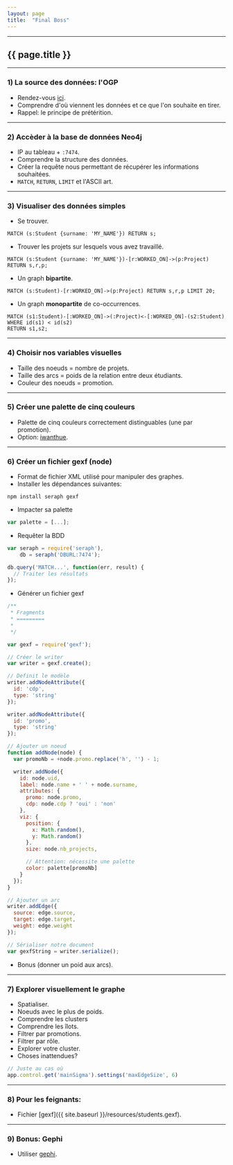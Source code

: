 ```yaml
---
layout: page
title:  "Final Boss"
---
```


---

## {{ page.title }}

---

### 1) La source des données: l'OGP

* Rendez-vous [ici](http://ogp.hetic.net/).
* Comprendre d'où viennent les données et ce que l'on souhaite en tirer.
* Rappel: le principe de prétérition.

---

### 2) Accèder à la base de données Neo4j

* IP au tableau + `:7474`.
* Comprendre la structure des données.
* Créer la requête nous permettant de récupérer les informations souhaitées.
* `MATCH`, `RETURN`, `LIMIT` et l'ASCII art.

---

### 3) Visualiser des données simples

* Se trouver.

```cypher
MATCH (s:Student {surname: 'MY_NAME'}) RETURN s;
```

* Trouver les projets sur lesquels vous avez travaillé.

```cypher
MATCH (s:Student {surname: 'MY_NAME'})-[r:WORKED_ON]->(p:Project) RETURN s,r,p;
```

* Un graph **bipartite**.

```cypher
MATCH (s:Student)-[r:WORKED_ON]->(p:Project) RETURN s,r,p LIMIT 20;
```

* Un graph **monopartite** de co-occurrences.

```cypher
MATCH (s1:Student)-[:WORKED_ON]->(:Project)<-[:WORKED_ON]-(s2:Student)
WHERE id(s1) < id(s2)
RETURN s1,s2;
```

---

### 4) Choisir nos variables visuelles

* Taille des noeuds = nombre de projets.
* Taille des arcs = poids de la relation entre deux étudiants.
* Couleur des noeuds = promotion.

---

### 5) Créer une palette de cinq couleurs

* Palette de cinq couleurs correctement distinguables (une par promotion).
* Option: [iwanthue](http://tools.medialab.sciences-po.fr/iwanthue/).

---

### 6) Créer un fichier gexf (node)

* Format de fichier XML utilisé pour manipuler des graphes.
* Installer les dépendances suivantes:

```
npm install seraph gexf
```

* Impacter sa palette

```js
var palette = [...];
```

* Requêter la BDD

```js
var seraph = require('seraph'),
    db = seraph('DBURL:7474');

db.query('MATCH...', function(err, result) {
  // Traiter les résultats
});
```

* Générer un fichier gexf

```js
/**
 * Fragments
 * =========
 *
 */

var gexf = require('gexf');

// Créer le writer
var writer = gexf.create();

// Definit le modèle
writer.addNodeAttribute({
  id: 'cdp',
  type: 'string'
});

writer.addNodeAttribute({
  id: 'promo',
  type: 'string'
});

// Ajouter un noeud
function addNode(node) {
  var promoNb = +node.promo.replace('h', '') - 1;

  writer.addNode({
    id: node.uid,
    label: node.name + ' ' + node.surname,
    attributes: {
      promo: node.promo,
      cdp: node.cdp ? 'oui' : 'non'
    },
    viz: {
      position: {
        x: Math.random(),
        y: Math.random()
      },
      size: node.nb_projects,

      // Attention: nécessite une palette
      color: palette[promoNb]
    }
  });
}

// Ajouter un arc
writer.addEdge({
  source: edge.source,
  target: edge.target,
  weight: edge.weight
});

// Sérialiser notre document
var gexfString = writer.serialize();
```

* Bonus (donner un poid aux arcs).

---

### 7) Explorer visuellement le graphe

* Spatialiser.
* Noeuds avec le plus de poids.
* Comprendre les clusters
* Comprendre les îlots.
* Filtrer par promotions.
* Filtrer par rôle.
* Explorer votre cluster.
* Choses inattendues?

```js
// Juste au cas où
app.control.get('mainSigma').settings('maxEdgeSize', 6)
```

---

### 8) Pour les feignants:

* Fichier [gexf]({{ site.baseurl }}/resources/students.gexf).

---

### 9) Bonus: Gephi

* Utiliser [gephi](http://gephi.github.io/).
